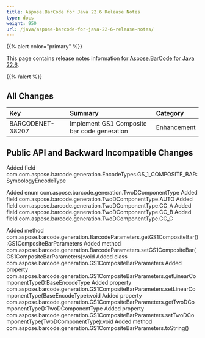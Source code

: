 ```yaml
---
title: Aspose.BarCode for Java 22.6 Release Notes
type: docs
weight: 950
url: /java/aspose-barcode-for-java-22-6-release-notes/
---
```


{{% alert color="primary" %}}

This page contains release notes information for [Aspose.BarCode for Java 22.6](https://downloads.aspose.com/barcode/java/new-releases/aspose.barcode-for-java-22.6/).

{{% /alert %}}
## **All Changes**

|**Key**|**Summary**|**Category**|
| :- | :- | :- |
|BARCODENET-38207|Implement GS1 Composite bar code generation|Enhancement|

## **Public API and Backward Incompatible Changes**

Added field com.com.aspose.barcode.generation.EncodeTypes.GS_1_COMPOSITE_BAR:SymbologyEncodeType

Added enum com.aspose.barcode.generation.TwoDComponentType
Added field com.aspose.barcode.generation.TwoDComponentType.AUTO
Added field com.aspose.barcode.generation.TwoDComponentType.CC_A
Added field com.aspose.barcode.generation.TwoDComponentType.CC_B
Added field com.aspose.barcode.generation.TwoDComponentType.CC_C

Added method com.aspose.barcode.generation.BarcodeParameters.getGS1CompositeBar():GS1CompositeBarParameters
Added method com.aspose.barcode.generation.BarcodeParameters.setGS1CompositeBar(GS1CompositeBarParameters):void
Added class com.aspose.barcode.generation.GS1CompositeBarParameters
Added property com.aspose.barcode.generation.GS1CompositeBarParameters.getLinearComponentType():BaseEncodeType
Added property com.aspose.barcode.generation.GS1CompositeBarParameters.setLinearComponentType(BaseEncodeType):void
Added property com.aspose.barcode.generation.GS1CompositeBarParameters.getTwoDComponentType():TwoDComponentType
Added property com.aspose.barcode.generation.GS1CompositeBarParameters.setTwoDComponentType(TwoDComponentType):void
Added method com.aspose.barcode.generation.GS1CompositeBarParameters.toString()